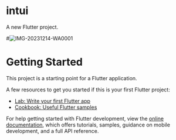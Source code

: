 # intui

A new Flutter project.

#![IMG-20231214-WA0001](https://github.com/Skr7867/Bike_rent_App/assets/113183597/11f4b1d2-e404-4cc9-bd9a-0abfe3e256c2)
# Getting Started

This project is a starting point for a Flutter application.

A few resources to get you started if this is your first Flutter project:

- [Lab: Write your first Flutter app](https://docs.flutter.dev/get-started/codelab)
- [Cookbook: Useful Flutter samples](https://docs.flutter.dev/cookbook)

For help getting started with Flutter development, view the
[online documentation](https://docs.flutter.dev/), which offers tutorials,
samples, guidance on mobile development, and a full API reference.

